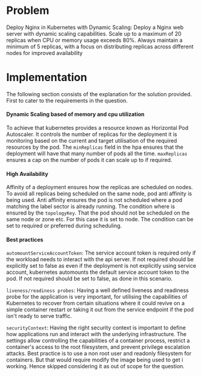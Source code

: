 # Problem

Deploy Nginx in Kubernetes with Dynamic Scaling: Deploy a Nginx web server with dynamic scaling capabilities. Scale up to a maximum of 20 replicas when CPU or memory usage exceeds 80%. Always maintain a minimum of 5 replicas, with a focus on distributing replicas across different nodes for improved availability

# Implementation

The following section consists of the explanation for the solution provided.
First to cater to the requirements in the question.

#### Dynamic Scaling based of memory and cpu utilization

To achieve that kubernetes provides a resource known as Horizontal Pod Autoscaler. It controls the number of replicas for the deployment it is monitoring based on the current and target utilisation of the required resources by the pod.
The `minReplicas` field in the hpa ensures that the deployment will have that many number of pods all the time. `maxReplicas` ensures a cap on the number of pods it can scale up to if required.


#### High Availability

Affinity of a deployment ensures how the replicas are scheduled on nodes. To avoid all replicas being scheduled on the same node, pod anti affinity is being used. Anti affinity ensures the pod is not scheduled where a pod matching the label sector is already running. The condition where is ensured by the `topologyKey`. That the pod should not be scheduled on the same node or zone etc.
For this case it is set to node. The condition can be set to required or preferred during scheduling.

#### Best practices

`automountServiceAccountToken`: The service account token is required only if the workload needs to interact with the api server. If not required should be explicitly set to false as even if the deployment is not explicitly using service account, kubernetes automounts the default service account token to the pod.
If not required should be set to false, as done in this scenario.

`liveness/readiness probes`: Having a well defined liveness and readiness probe for the application is very important, for utilising the capabilities of Kubernetes to recover from certain situations where it could revive on a simple container restart or taking it out from the service endpoint if the pod isn't ready to serve traffic.

`securityContext`: Having the right security context is important to define how applications run and interact with the underlying infrastructure. The settings allow controlling the capabilities of a container process, restrict a container's access to the root filesystem, and prevent privilege escalation attacks. Best practice is to use a non root user and readonly filesystem for containers. But that would require modify the image being used to get i working. Hence skipped considering it as out of scope for the question.


